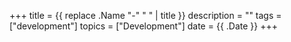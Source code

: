 +++
title = {{ replace .Name "-" " " | title }}
description = ""
tags = ["development"]
topics = ["Development"]
date = {{ .Date }}
+++
